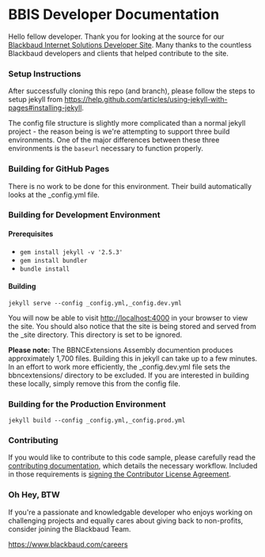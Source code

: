 BBIS Developer Documentation
=======================

Hello fellow developer.  Thank you for looking at the source for our <a href="http://developer.blackbaud.com/bbis/">Blackbaud Internet Solutions Developer Site</a>.  Many thanks to the countless Blackbaud
developers and clients that helped contribute to the site.

### Setup Instructions

After successfully cloning this repo (and branch), please follow the steps to setup jekyll from https://help.github.com/articles/using-jekyll-with-pages#installing-jekyll.

The config file structure is slightly more complicated than a normal jekyll project - the reason being is we're attempting to support three build environments.  One of the major differences between these three environments is the <code>baseurl</code> necessary to function properly.

### Building for GitHub Pages

There is no work to be done for this environment.  Their build automatically looks at the _config.yml file.

### Building for Development Environment

#### Prerequisites
- <code>gem install jekyll -v '2.5.3'</code>
- <code>gem install bundler</code>
- <code>bundle install</code>

#### Building
<code>jekyll serve --config _config.yml,_config.dev.yml</code>

You will now be able to visit <a href="http://localhost:4000">http://localhost:4000</a> in your browser to view the site.  You should also notice that the site is being stored and served from the _site directory.  This directory is set to be ignored.

**Please note:** The BBNCExtensions Assembly documention produces approximately 1,700 files.  Building this in jekyll can take up to a few minutes.  In an effort to work more efficiently, the _config.dev.yml file sets the bbncextensions/ directory to be excluded.  If you are interested in building these locally, simply remove this from the config file.

### Building for the Production Environment

<code>jekyll build --config _config.yml,_config.prod.yml</code>

### Contributing

If you would like to contribute to this code sample, please carefully read the [contributing documentation](https://github.com/blackbaud-community/Blackbaud-CRM/blob/master/CONTRIBUTING.md), which details the necessary workflow.  Included in those requirements is [signing the Contributor License Agreement](http://developer.blackbaud.com/cla).

### Oh Hey, BTW

If you're a passionate and knowledgable developer who enjoys working on challenging projects and equally cares about giving back to non-profits, consider joining the Blackbaud Team.  

https://www.blackbaud.com/careers
